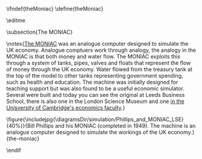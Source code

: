\ifndef{theMoniac}
\define{theMoniac}

\editme

\subsection{The MONIAC}

\notes{[The MONIAC](https://en.wikipedia.org/wiki/MONIAC) was an analogue computer designed to simulate the UK economy. Analogue comptuers work through analogy, the analogy in the MONIAC is that both money and water flow. The MONIAC exploits this through a system of tanks, pipes, valves and floats that represent the flow of money through the UK economy. Water flowed from the treasury tank at the top of the model to other tanks representing government spending, such as health and education. The machine was initially designed for teaching support but was also found to be a useful economic simulator. Several were built and today you can see the original at Leeds Business School, there is also one in the London Science Museum and one [in the Unisversity of Cambridge's economics faculty](https://www.econ.cam.ac.uk/economics-alumni/drip-down-economics-phillips-machine).}

\figure{\includejpg{\diagramsDir/simulation/Phillips_and_MONIAC_LSE}{40%}}{Bill Phillips and his MONIAC (completed in 1949). The machine is an analogue computer designed to simulate the workings of the UK economy.}{the-moniac}

\endif
